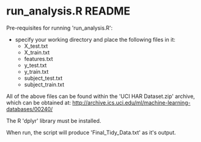 # run_analysis.R README

Pre-requisites for running 'run_analysis.R':
- specify your working directory and place the following files in it:
	- X_test.txt
	- X_train.txt
	- features.txt
	- y_test.txt
	- y_train.txt
	- subject_test.txt
	- subject_train.txt

All of the above files can be found within the 'UCI HAR Dataset.zip' archive, which can be obtained at:
http://archive.ics.uci.edu/ml/machine-learning-databases/00240/

The R 'dplyr' library must be installed.

When run, the script will produce 'Final_Tidy_Data.txt' as it's output.